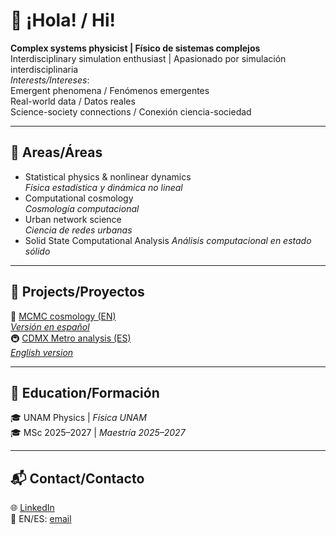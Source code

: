 # 👋 ¡Hola! / Hi!  

**Complex systems physicist | Físico de sistemas complejos**  
Interdisciplinary simulation enthusiast | Apasionado por simulación interdisciplinaria  
*Interests/Intereses*:  
Emergent phenomena / Fenómenos emergentes  
Real-world data / Datos reales  
Science-society connections / Conexión ciencia-sociedad  

---

## 🔧 Areas/Áreas  
- Statistical physics & nonlinear dynamics  
  *Física estadística y dinámica no lineal*  
- Computational cosmology  
  *Cosmología computacional*  
- Urban network science  
  *Ciencia de redes urbanas*
- Solid State Computational Analysis
  *Análisis computacional en estado sólido*

---

## 📌 Projects/Proyectos  
🔭 [MCMC cosmology (EN)](https://github.com/user/project_cosmo_mcmc)  
  *[Versión en español](#)*  
🚇 [CDMX Metro analysis (ES)](https://github.com/user/project_metro_cdmx)  
  *[English version](#)*  

---

## 🌱 Education/Formación  
🎓 UNAM Physics | *Física UNAM*  
🎓 MSc 2025–2027 | *Maestría 2025–2027*  

---

## 📬 Contact/Contacto  
🌐 [LinkedIn](#)  
📧 EN/ES: [email](mailto:randommail@ciencias.unam.mx)
